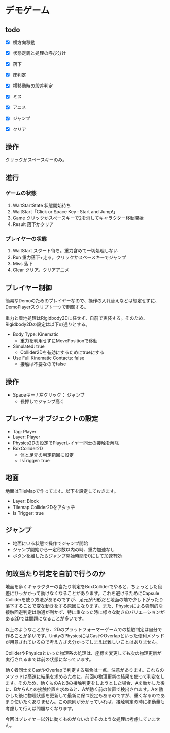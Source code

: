 # デモゲーム

## todo
- [x] 横方向移動
- [x] 状態定義と処理の呼び分け
- [x] 落下
- [x] 床判定
- [x] 横移動時の段差判定
- [x] ミス
- [x] アニメ
- [x] ジャンプ
- [x] クリア


## 操作
クリックかスペースキーのみ。

## 進行

### ゲームの状態
1. WaitStartState 状態開始待ち
2. WaitStart「Click or Space Key : Start and Jump!」
3. Game クリックかスペースキーで2を消してキャラクター移動開始
5. Result 落下かクリア

### プレイヤーの状態
1. WaitStart スタート待ち。重力含めて一切処理しない
2. Run 重力落下+走る。クリックかスペースキーでジャンプ
3. Miss 落下
4. Clear クリア。クリアアニメ

## プレイヤー制御
簡易なDemoのためのプレイヤーなので、操作の入れ替えなどは想定せずに、DemoPlayerスクリプト一つで制御する。

重力と着地処理はRigidbody2Dに任せず、自前で実装する。そのため、Rigidbody2Dの設定は以下の通りとする。

- Body Type: Kinematic
  - 重力を利用せずにMovePositionで移動
- Simulated: true
  - Collider2Dを有効にするためにtrueにする
- Use Full Kinematic Contacts: false
  - 接触は不要なのでfalse

## 操作
- Spaceキー / 左クリック： ジャンプ
  - 長押しでジャンプ高く

## プレイヤーオブジェクトの設定
- Tag: Player
- Layer: Player
- Physics2Dの設定でPlayerレイヤー同士の接触を解除
- BoxCollider2D
  - 体と足元の判定範囲に設定
  - IsTrigger: true

## 地面
地面はTileMapで作ってます。以下を設定しておきます。

- Layer: Block
- Tilemap Collider2Dをアタッチ
- Is Trigger: true

## ジャンプ
- 地面にいる状態で操作でジャンプ開始
- ジャンプ開始から一定秒数以内の時、重力加速なし
- ボタンを離したらジャンプ開始時間を0にして加速有効

## 何故当たり判定を自前で行うのか
地面を歩くキャラクターの当たり判定をBoxColliderでやると、ちょっとした段差にひっかかって動けなくなることがあります。これを避けるためにCapsule Colliderを使う方法があるのですが、足元が円形だと地面の端で少し下がったり落下することで変な動きをする原因になります。また、Physicsによる強制的な接触回避判定は融通が利かず、特に重なった時に様々な動きのバリエーションがある2Dでは問題になることが多いです。

以上のようなことから、2Dのプラットフォーマーゲームでの接触判定は自分で作ることが多いです。UnityのPhysicsにはCastやOverlapといった便利メソッドが用意されているので考え方さえ分かってしまえば難しいことはありません。

ColliderやPhysicsといった物理系の処理は、座標を変更しても次の物理更新が実行されるまでは前の状態になっています。

動く者同士をCastやOverlapで判定する場合は一点、注意があります。これらのメソッドは高速に結果を求めるために、前回の物理更新の結果を使って判定をします。そのため、動くものAとBの接触判定をしようとした場合、Aを動かした後に、BからAとの接触位置を求めると、Aが動く前の位置で検出されます。Aを動かした後に物理状態を更新して最新に保つ設定もあるのですが、重くなるのであまり使いたくありません。この原則が分かっていれば、接触判定の時に移動量も考慮して行えば問題なくなります。

今回はプレイヤー以外に動くものがないのでそのような処理は考慮していません。
